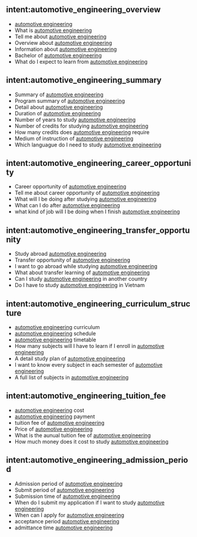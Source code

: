 ## intent:automotive_engineering_overview
- [automotive engineering](uni)
- What is [automotive engineering](uni)
- Tell me about [automotive engineering](uni)
- Overview about [automotive engineering](uni)
- Information about [automotive engineering](uni)
- Bachelor of [automotive engineering](uni)
- What do I expect to learn from [automotive engineering](uni)

## intent:automotive_engineering_summary
- Summary of [automotive engineering](uni)
- Program summary of [automotive engineering](uni)
- Detail about [automotive engineering](uni)
- Duration of [automotive engineering](uni)
- Number of years to study [automotive engineering](uni)
- Number of credits for studying [automotive engineering](uni)
- How many credits does [automotive engineering](uni) require
- Medium of instruction of [automotive engineering](uni)
- Which languague do I need to study [automotive engineering](uni)

## intent:automotive_engineering_career_opportunity
- Career opportunity of [automotive engineering](uni)
- Tell me about career opportunity of [automotive engineering](uni)
- What will I be doing after studying [automotive engineering](uni)
- What can I do after [automotive engineering](uni)
- what kind of job will I be doing when I finish [automotive engineering](uni)

## intent:automotive_engineering_transfer_opportunity
- Study abroad [automotive engineering](uni)
- Transfer opportunity of [automotive engineering](uni)
- I want to go abroad while studying [automotive engineering](uni)
- What about transfer learning of [automotive engineering](uni)
- Can I study [automotive engineering](uni) in another country
- Do I have to study [automotive engineering](uni) in Vietnam

## intent:automotive_engineering_curriculum_structure
- [automotive engineering](uni) curriculum
- [automotive engineering](uni) schedule
- [automotive engineering](uni) timetable
- How many subjects will I have to learn if I enroll in [automotive engineering](uni)
- A detail study plan of [automotive engineering](uni)
- I want to know every subject in each semester of [automotive engineering](uni)
- A full list of subjects in [automotive engineering](uni)

## intent:automotive_engineering_tuition_fee
- [automotive engineering](uni) cost
- [automotive engineering](uni) payment
- tuition fee of [automotive engineering](uni)
- Price of [automotive engineering](uni)
- What is the aunual tuition fee of [automotive engineering](uni)
- How much money does it cost to study [automotive engineering](uni)

## intent:automotive_engineering_admission_period
- Admission period of [automotive engineering](uni)
- Submit period of [automotive engineering](uni)
- Submission time of [automotive engineering](uni)
- When do I submit my application if I want to study [automotive engineering](uni)
- When can I apply for [automotive engineering](uni)
- acceptance period [automotive engineering](uni)
- admittance time [automotive engineering](uni)
